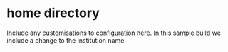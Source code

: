 # home directory
Include any customisations to configuration here. In this sample build we include a change to the institution name
